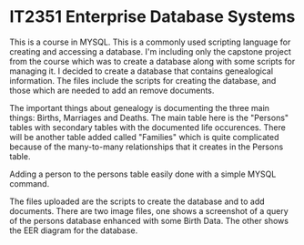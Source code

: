 # IT2351 Enterprise Database Systems

This is a course in MYSQL.  This is a commonly used scripting language for creating and accessing a database. I'm including only the capstone project from the course which was to create a database along with some scripts for managing it.  I decided to create a database that contains genealogical information.  The files include the scripts for creating the database, and those which are needed to add an remove documents.  

The important things about genealogy is documenting the three main things:  Births, Marriages and Deaths.  The main table here is the "Persons" tables with secondary tables with the documented life occurences.  There will be another table added called "Families"  which is quite complicated because of the many-to-many relationships that it creates in the Persons table.

Adding a person to the persons table easily done with a simple MYSQL command.

The files uploaded are the scripts to create the database and to add documents.  There are two image files, one shows a screenshot of a query of the persons database enhanced with some Birth Data.  The other shows the EER diagram for the database.

